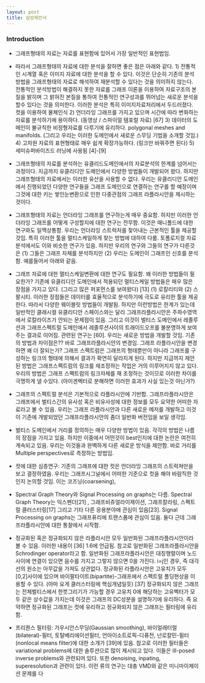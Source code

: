 ```yaml
---
layout: post
title: 삼성제안서 
---
```


### Introduction
- 그래프형태의 자료는 자료를 표현함에 있어서 가장 일반적인 표현법임. 
- 따라서 그래프형태의 자료에 대한 분석을 잘하면 좋은 점은 아래와 같다. 1) 전통적인 시계열 혹은 이미지 자료에 대한 분석을 할 수 있다. 이것은 단순히 기존의 분석방법을 그래프형태의 자료로 해석하여 재분석할 수 있다는 것을 의미하지 않는다. 전통적인 분석방법이 해결하지 못한 자료를 그래프 이론을 이용하여 자료구조의 본질을 밝히며 그 밝혀진 본질을 통하여 전통적인 연구성과를 뛰어넘는 새로운 분석을 할수 있다는 것을 의미한다. 이러한 분석은 특히 이미지자료처리에서 두드러졌다. 컷을 이용하여 물체인식 2) 언더라잉 그래프를 가지고 있으며 시간에 따라 변화하는 자료를 분석하기에 용이하다. (동영상 / 스파이얼 템포럴 자료) [67] 3) 데이터의 도메인이 불규칙한 비정형자료를 다루기에 유리하다. polygonal meshes and manifolds. (그리고 우리는 이러한 도메인에서 새로운 스무딩 기법을 소개할 것임.) 4) 고차원 자료의 표현형태로 매우 쉽게 확장가능하다. (링크만 바꿔주면 된다) 5) 세미슈퍼바이즈드 러닝에 사용됨 [4]-[9]

- 그래프형태의 자료를 분석하는 유클리드도메인에서의 자료분석의 한계를 넘어서는 과정이다. 지금까지 유클리디안 도메인에서 다양한 방법들이 개발되어 왔다. 하지만 그래프형태의 자료에서는 이러한 유산을 사용할 수 없다. 우리는 유클리디안 도메인에서 진행되었던 다양한 연구들을 그래프 도메인으로 연결하는 연구를 할 예정이며 그것에 대한 키는 쌓인눈변환으로 인한 다중관점의 그래프 라플라시안을 제시하는 것이다. 

- 그래프형태의 자료는 언더라잉 그래프를 연구하는게 매우 중요함. 하지만 이러한 언더라잉 그래프를 어떻게 구성할지에 대한 연구는 전무함. 이것은 매니폴드에 대한 연구와도 일맥상통함. 우리는 언더라잉 스트럭처를 찾아내는 근본적인 툴을 제공할것임. 특히 이러한 툴을 멀티스케일하게 찾는 방법에 대하여 다룸. 토폴로지컬 자료분석에서도 이와 비슷한 연구가 있음. 하지만 우리의 연구와 그들의 연구가 다른것은 (1) 그들은 그래프 자체를 분석하지만 (2) 우리는 도메인이 그래프인 신호를 분석함. 예를들어서 아래와 같음. 

- 그래프 자료에 대한 멀티스케일변환에 대한 연구도 필요함. 왜 이러한 방법들이 필요한가? 기존에 유클리디안 도메인에서 적용되던 멀티스케일 방법들은 매우 많은 장점을 가지고 있다. (그리고 많은 퍼포먼스를 보여왔다) [13] (1) 로칼리티와 (2) 스팔시티. 이러한 장점들은 데이터를 효율적으로 분석하기에 극도로 유리한 툴을 제공한다. 따라서 다양한 웨이블릿 방법들이 개발됨. 하지만 이런방법은 한계가 있는데 일반적인 클래시컬 유클리디안 스페이스와는 달리 그래프라플라시안은 주파수영역에서 로칼라이즈가 안되는 문제점이 있음. 그리고 이것이 벌티스 도메인에서 레졸루션과 그래프스펙트럴 도메인에서 레졸루션사이의 트래이드오프를 불분명하게 보여주는 결과로 이어짐. 관련된 연구는 [60]. 우리는 새로운 방법을 개발할 것임. 기존의 방법과 차이점은?? 바로 그래프라플라시안의 변경임. 그래프 라플라시안을 변경하면 왜 더 잘되는가? 그래프 스펙트럼은 그래프의 형태뿐만이 아니라 그래프를 구성하는 링크의 형태에 의해서 결과가 확연히 달라지게 된다. 하지만 지금까지 제안된 방법은 그래프스펙트럼의 링크를 재조정하는 작업은 거의 이루어지지 않고 있다. 우리의 방법은 그래프 스펙트럼의 링크자체를 재 조정하는 것이므로 이러한 차이를 극명하게 낼 수있다. (아이겐벡터로 분해하면 이러한 효과가 사실 있는것 아닌가?) 

- 그래프의 스펙트럴 분석은 기본적으로 라플라시안에 기반함. 그래프라플라시안은 그래프에서 벌티스간의 유사성 혹은 비유사성에 대한 정보를 모두 요약한 어떠한 자료라고 볼 수 있음. 우리는 그래프 라플라시안과 다른 새로운 메저를 개발하고 이것이 기존에 개발되었던 그래프라플라시안의 좀더 일반화 버전임을 보일 생각임. 

- 벌티스 도메인에서 거리를 정의하는 매우 다양한 방법이 있음. 각각의 방법은 나름의 장점을 가지고 있음. 하지만 이중에서 어떤것이 best인지에 대한 논란은 여전히 계속되고 있음. 우리는 이것들과 완벽하게 다른 새로운 방식을 제안함. 바로 거리를 Multiple perspectives로 측정하는 방법임. 

- 컷에 대한 심층연구: 기존의 그래프에 대한 컷은 언더라잉 그래프의 스트럭쳐만을 보고 결정하였음. 우리는 그래프시그널에서 어떠한 기준으로 컷을 해야 바람직한 것인지 논의할 것임. 이는 코즈닝(coarsening), 

- Spectral Graph Theory와 Signal Processing on graphs는 다름. Spectral Graph Theory는 익스펜더[21] , 그래프비쥬얼라이제이션, 그래프칼라링, 스펙트럴 클러스터링[17] 그리고 기타 다른 응용분야에 관심이 있음[23]. Signal Processing on graphs는 그래프퓨리에 트랜스폼에 관심이 있음. 둘다 근데 그래프라플라시안에 대한 통찰에서 시작함. 

- 정규화된 혹은 정규화되지 않은 라플라시안 모두 일반화된 그래프라플라시안이라 볼 수 있음. 이러한 내용이 [36] 1.6에 언급됨. 참고로 일반화된 그래프라플라시안을 Schrodinger operator라고 함. 일반화된 그래프라플라시안은 대칭행렬이며 노드사이에 연결이 있으면 음수를 가지고 그렇지 않으면 0을 가진다. i=j인 경우, 즉 대각선의 원소는 아무값을 가져도 상관없다. 정규화된 라플라시안은 고유치가 모두 [0,2]사이에 있으며 바이팔타이트(bipartite)-그래프에서 스펙트럴 폴딩현상을 이용할 수 있다. (아마 요게 클러스터링에 핵심개념일듯) [37] 정규화되지 않은 그래프는 전체벌티스에서 한붓그리기가 가능할 경우 고유치 0에 해당하는 고유벡터가 모두 같은 상수값을 가지는데 이것은 그래프의 DC성분을 설명하기에 유리하다. 즉 요약하면 정규화된 그래프는 컷에 유리하고 정규화되지 않은 그래프는 필터링에 유리함. 

- 프리퀀스 필터링: 가우시안스무딩(Gaussian smoothing), 바이얼래터럴(bilateral)-필터, 토탈베리에이션필터, 언아이소트로픽-디퓨전, 넌로칼민-필터(nonlocal means filter)에 대한 소개가 [39]에 있음. 참고로 이러한 필터들은 variational problems에 대한 솔루션으로 많이 제시되고 있다. 이들은 ill-posed inverse problems와 관련되어 있다. 또한 denoising, inpating, superesolution과 관련이 있다. 이런 류의 연구는 대충 VMD와 같은 미니마이제이션 문제를 다
